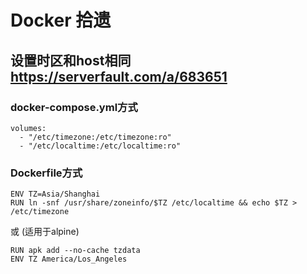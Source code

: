 # Docker 拾遗

## 设置时区和host相同 https://serverfault.com/a/683651

### docker-compose.yml方式

```
volumes:
  - "/etc/timezone:/etc/timezone:ro"
  - "/etc/localtime:/etc/localtime:ro"
 ```

 ### Dockerfile方式

 ```
ENV TZ=Asia/Shanghai
RUN ln -snf /usr/share/zoneinfo/$TZ /etc/localtime && echo $TZ > /etc/timezone
 ```
 或 (适用于alpine)
```
RUN apk add --no-cache tzdata
ENV TZ America/Los_Angeles
```





